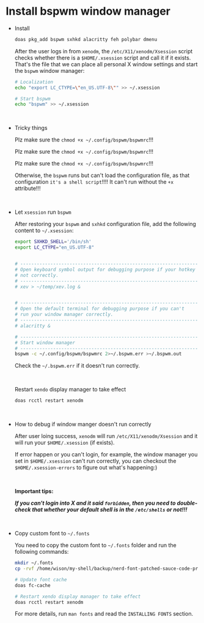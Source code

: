# Install bspwm window manager

- Install

    ```bash
    doas pkg_add bspwm sxhkd alacritty feh polybar dmenu
    ```

    After the user logs in from `xenodm`, the `/etc/X11/xenodm/Xsession`
    script checks whether there is a `$HOME/.xsession` script and call it
    if it exists. That's the file that we can place all personal X
    window settings and start the `bspwm` window manager:

    ```bash
    # Localization
    echo "export LC_CTYPE=\"en_US.UTF-8\"" >> ~/.xsession

    # Start bspwm
    echo "bspwm" >> ~/.xsession
    ```

    </br>


- Tricky things

    Plz make sure the `chmod +x ~/.config/bspwm/bspwmrc`!!!

    Plz make sure the `chmod +x ~/.config/bspwm/bspwmrc`!!!

    Plz make sure the `chmod +x ~/.config/bspwm/bspwmrc`!!!

    Otherwise, the `bspwm` runs but can't load the configuration file, as
    that configuration `it's a shell script`!!!! It can't run without the
    `+x` attribute!!!

    </br>


- Let `xsession` run `bspwm`

    After restoring your `bspwm` and `sxhkd` configuration file, add the
    following content to `~/.xsession`:

    ```bash
    export SXHKD_SHELL='/bin/sh'
    export LC_CTYPE="en_US.UTF-8"


    # ------------------------------------------------------------------
    # Open keyboard symbol output for debugging purpose if your hotkey
    # not correctly.
    # ------------------------------------------------------------------
    # xev > ~/temp/xev.log &


    # ------------------------------------------------------------------
    # Open the default terminal for debugging purpose if you can't
    # run your window manager correctly.
    # ------------------------------------------------------------------
    # alacritty &

    # ------------------------------------------------------------------
    # Start window manager
    # ------------------------------------------------------------------
    bspwm -c ~/.config/bspwm/bspwmrc 2>~/.bspwm.err >~/.bspwm.out
    ```

    Check the `~/.bspwm.err` if it doesn't run correctly.

    </br>


    Restart `xendo` display manager to take effect
    ```bash
    doas rcctl restart xenodm
    ```

    </br>

- How to debug if window manger doesn't run correctly

    After user loing success, `xenodm` will run `/etc/X11/xenodm/Xsession`
    and it will run your `$HOME/.xsession` (if exists).

    If error happen or you can't login, for example, the window
    manager you set in `$HOME/.xsession` can't run correctly,
    you can checkout the `$HOME/.xsession-errors` to figure out
    what's happening:)

    </br>

    **Important tips:**

    _**If you can't login into X and it said `forbidden`, then you need to
    double-check that whether your default shell is in the `/etc/shells` or
    not!!!**_

    </br>


- Copy custom font to `~/.fonts`

    You need to copy the custom font to `~/.fonts` folder and run
    the following commands:

    ```bash
    mkdir ~/.fonts
    cp -rvf /home/wison/my-shell/backup/nerd-font-patched-sauce-code-pro/* ~/.fonts/

    # Update font cache
    doas fc-cache

    # Restart xendo display manager to take effect
    doas rcctl restart xenodm
    ```

    For more details, run `man fonts` and read the `INSTALLING FONTS`
    section.

    </br>
